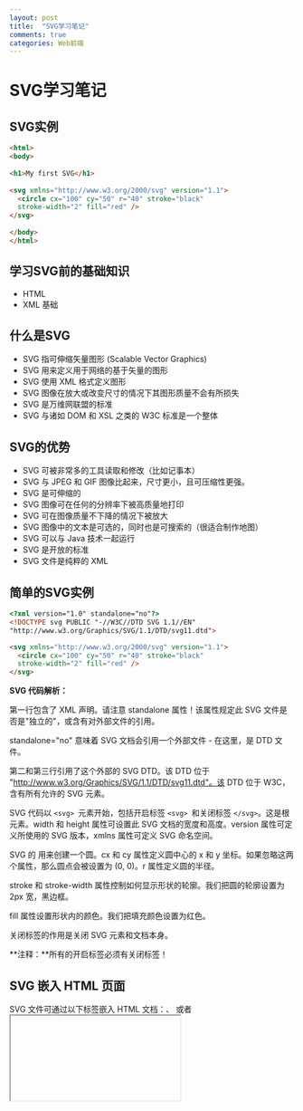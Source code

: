 ```yaml
---
layout: post
title:  "SVG学习笔记"
comments: true
categories: Web前端
---
```

# SVG学习笔记

## SVG实例

```html
<html>
<body>
 
<h1>My first SVG</h1>
 
<svg xmlns="http://www.w3.org/2000/svg" version="1.1">
  <circle cx="100" cy="50" r="40" stroke="black"
  stroke-width="2" fill="red" />
</svg>
 
</body>
</html>
```

## 学习SVG前的基础知识

- HTML
- XML 基础

## 什么是SVG

- SVG 指可伸缩矢量图形 (Scalable Vector Graphics)
- SVG 用来定义用于网络的基于矢量的图形
- SVG 使用 XML 格式定义图形
- SVG 图像在放大或改变尺寸的情况下其图形质量不会有所损失
- SVG 是万维网联盟的标准
- SVG 与诸如 DOM 和 XSL 之类的 W3C 标准是一个整体

## SVG的优势

- SVG 可被非常多的工具读取和修改（比如记事本）
- SVG 与 JPEG 和 GIF 图像比起来，尺寸更小，且可压缩性更强。
- SVG 是可伸缩的
- SVG 图像可在任何的分辨率下被高质量地打印
- SVG 可在图像质量不下降的情况下被放大
- SVG 图像中的文本是可选的，同时也是可搜索的（很适合制作地图）
- SVG 可以与 Java 技术一起运行
- SVG 是开放的标准
- SVG 文件是纯粹的 XML

## 简单的SVG实例

```html
<?xml version="1.0" standalone="no"?>
<!DOCTYPE svg PUBLIC "-//W3C//DTD SVG 1.1//EN"
"http://www.w3.org/Graphics/SVG/1.1/DTD/svg11.dtd">

<svg xmlns="http://www.w3.org/2000/svg" version="1.1">
  <circle cx="100" cy="50" r="40" stroke="black"
  stroke-width="2" fill="red" />
</svg>
```

**SVG 代码解析：**

第一行包含了 XML 声明。请注意 standalone 属性！该属性规定此 SVG 文件是否是"独立的"，或含有对外部文件的引用。

standalone="no" 意味着 SVG 文档会引用一个外部文件 - 在这里，是 DTD 文件。

第二和第三行引用了这个外部的 SVG DTD。该 DTD 位于 "http://www.w3.org/Graphics/SVG/1.1/DTD/svg11.dtd"。该 DTD 位于 W3C，含有所有允许的 SVG 元素。

SVG 代码以 `<svg> `元素开始，包括开启标签 `<svg> `和关闭标签 `</svg>`。这是根元素。width 和 height 属性可设置此 SVG 文档的宽度和高度。version 属性可定义所使用的 SVG 版本，xmlns 属性可定义 SVG 命名空间。

SVG 的 <circle> 用来创建一个圆。cx 和 cy 属性定义圆中心的 x 和 y 坐标。如果忽略这两个属性，那么圆点会被设置为 (0, 0)。r 属性定义圆的半径。

stroke 和 stroke-width 属性控制如何显示形状的轮廓。我们把圆的轮廓设置为 2px 宽，黑边框。

fill 属性设置形状内的颜色。我们把填充颜色设置为红色。

关闭标签的作用是关闭 SVG 元素和文档本身。

**注释：**所有的开启标签必须有关闭标签！

## SVG 嵌入 HTML 页面

SVG 文件可通过以下标签嵌入 HTML 文档：<embed>、<object> 或者 <iframe>。

SVG的代码可以直接嵌入到HTML页面中，或您可以直接链接到SVG文件。

### 使用 <embed> 标签

`<embed>:`


- 优势：所有主要浏览器都支持，并允许使用脚本
- 缺点：不推荐在HTML4和XHTML中使用（但在HTML5允许）

**语法:**

```
<embed src="circle1.svg" type="image/svg+xml" />
```

### 使用 <object> 标签

`<object>:`


- 优势：所有主要浏览器都支持，并支持HTML4，XHTML和HTML5标准
- 缺点：不允许使用脚本。

**语法:**

```
<object data="circle1.svg" type="image/svg+xml"></object>
```

### 使用 <iframe> 标签

`<iframe>:`


优势：所有主要浏览器都支持，并允许使用脚本缺点：不推荐在HTML4和XHTML中使用（但在HTML5允许）

**语法:**

```
<iframe src="circle1.svg"></iframe>
```

### 直接在HTML嵌入SVG代码

```
<svg xmlns="http://www.w3.org/2000/svg" version="1.1">
   <circle cx="100" cy="50" r="40" stroke="black" stroke-width="2" fill="red" />
</svg>
```

### 链接到SVG文件

您还可以用<a>标签链接到一个SVG文件：链接到SVG文件

您还可以用<a>标签链接到一个SVG文件：

```
<a href="circle1.svg">View SVG file</a>
```

## SVG 矩形

SVG有一些预定义的形状元素，可被开发者使用和操作：

- 矩形 <rect>
- 圆形 <circle>
- 椭圆 <ellipse>
- 线 <line>
- 折线 <polyline>
- 多边形 <polygon>
- 路径 <path>

<rect> 标签可用来创建矩形，以及矩形的变种：

<svg xmlns="http://www.w3.org/2000/svg" version="1.1">
  <rect width="300" height="100"
  style="fill:rgb(0,0,255);stroke-width:1;stroke:rgb(0,0,0)"/>
</svg>

**代码解析:**

- rect 元素的 width 和 height 属性可定义矩形的高度和宽度
- style 属性用来定义 CSS 属性
- CSS 的 fill 属性定义矩形的填充颜色（rgb 值、颜色名或者十六进制值）
- CSS 的 stroke-width 属性定义矩形边框的宽度
- CSS 的 stroke 属性定义矩形边框的颜色

**具有新属性的SVG 矩形**

<svg xmlns="http://www.w3.org/2000/svg" version="1.1">
  <rect x="50" y="20" width="150" height="150"
  style="fill:blue;stroke:pink;stroke-width:5;fill-opacity:0.1;
  stroke-opacity:0.9"/>
</svg>

**代码解析：**

- x 属性定义矩形的左侧位置（例如，x="0" 定义矩形到浏览器窗口左侧的距离是 0px）
- y 属性定义矩形的顶端位置（例如，y="0" 定义矩形到浏览器窗口顶端的距离是 0px）
- CSS 的 fill-opacity 属性定义填充颜色透明度（合法的范围是：0 - 1）
- CSS 的 stroke-opacity 属性定义轮廓颜色的透明度（合法的范围是：0 - 1）

**定义整个元素的不透明度**

<svg xmlns="http://www.w3.org/2000/svg" version="1.1">
  <rect x="50" y="20" width="150" height="150"
  style="fill:blue;stroke:pink;stroke-width:5;opacity:0.5"/>
</svg>

- CSS opacity 属性用于定义了元素的透明值 (范围: 0 到 1)。

**创建一个圆角矩形**

<svg xmlns="http://www.w3.org/2000/svg" version="1.1">
  <rect x="50" y="20" rx="20" ry="20" width="150" height="150"
  style="fill:red;stroke:black;stroke-width:5;opacity:0.5"/>
</svg>

- rx 和 ry 属性可使矩形产生圆角。

## SVG 圆形

**<circle> 标签可用来创建一个圆**

<svg xmlns="http://www.w3.org/2000/svg" version="1.1">
  <circle cx="100" cy="50" r="40" stroke="black"
  stroke-width="2" fill="red"/>
</svg>

**代码解析：**

- cx和cy属性定义圆点的x和y坐标。如果省略cx和cy，圆的中心会被设置为(0, 0)
- r属性定义圆的半径

## SVG 椭圆

**<ellipse> 元素是用来创建一个椭圆**

椭圆与圆很相似。不同之处在于椭圆有不同的x和y半径，而圆的x和y半径是相同的：

<svg xmlns="http://www.w3.org/2000/svg" version="1.1">
  <ellipse cx="300" cy="80" rx="100" ry="50"
  style="fill:yellow;stroke:purple;stroke-width:2"/>
</svg>

**代码解析：**

- CX属性定义的椭圆中心的x坐标
- CY属性定义的椭圆中心的y坐标
- RX属性定义的水平半径
- RY属性定义的垂直半径

## SVG 直线

**<line> 元素是用来创建一个直线**

<svg xmlns="http://www.w3.org/2000/svg" version="1.1">
  <line x1="0" y1="0" x2="200" y2="200"
  style="stroke:rgb(255,0,0);stroke-width:2"/>
</svg>

- x1 属性在 x 轴定义线条的开始
- y1 属性在 y 轴定义线条的开始
- x2 属性在 x 轴定义线条的结束
- y2 属性在 y 轴定义线条的结束

## SVG 多边形

**<polygon> 标签用来创建含有不少于三个边的图形**

多边形是由直线组成，其形状是"封闭"的（所有的线条 连接起来）。

polygon来自希腊。 "Poly" 意味 "many" ， "gon" 意味 "angle".

**三角形**

<svg  height="210" width="500">
  <polygon points="200,10 250,190 160,210"
  style="fill:lime;stroke:purple;stroke-width:1"/>
</svg>

- points 属性定义多边形每个角的 x 和 y 坐标

**四边形**

<svg height="250" width="500">
  <polygon points="220,10 300,210 170,250 123,234" style="fill:lime;stroke:purple;stroke-width:1" />
</svg>

**星形**

<svg height="210" width="500">
  <polygon points="100,10 40,198 190,78 10,78 160,198"
  style="fill:lime;stroke:purple;stroke-width:5;fill-rule:nonzero;" />
</svg>

改变 fill-rule 属性为 "evenodd":

<svg height="210" width="500">
  <polygon points="100,10 40,198 190,78 10,78 160,198"
  style="fill:lime;stroke:purple;stroke-width:5;fill-rule:evenodd;" />
</svg>

## SVG 曲线

**<polyline> 元素是用于创建任何只有直线的形状**

<svg xmlns="http://www.w3.org/2000/svg" version="1.1">
  <polyline points="20,20 40,25 60,40 80,120 120,140 200,180"
  style="fill:none;stroke:black;stroke-width:3" />
</svg>

<svg xmlns="http://www.w3.org/2000/svg" version="1.1">
  <polyline points="0,40 40,40 40,80 80,80 80,120 120,120 120,160" style="fill:white;stroke:red;stroke-width:4" />
</svg>

## SVG 路径

<path>元素用作定义一个路径。

下面的命令可用于路径数据：

- M =移至
- L =线到
- H =水平线
- V =垂直线到
- C =曲线
- S =平滑曲线
- Q =二次贝塞尔曲线
- T =光滑二次贝塞尔曲线
- A =椭圆弧
- Z =封闭路径

**注意：**以上所有命令均允许小写字母。大写表示绝对定位，小写表示相对定位。

<svg xmlns="http://www.w3.org/2000/svg" version="1.1">
    <path d="M150 0 L75 200 L225 200 Z" />
</svg>

**创建了一个二次方贝塞尔曲线，A 和 C 分别是起点和终点，B 是控制点**

<svg xmlns="http://www.w3.org/2000/svg" version="1.1">
  <path id="lineAB" d="M 100 350 l 150 -300" stroke="red"
  stroke-width="3" fill="none" />
  <path id="lineBC" d="M 250 50 l 150 300" stroke="red"
  stroke-width="3" fill="none" />
  <path d="M 175 200 l 150 0" stroke="green" stroke-width="3"
  fill="none" />
  <path d="M 100 350 q 150 -300 300 0" stroke="blue"
  stroke-width="5" fill="none" />
  <!-- Mark relevant points -->
  <g stroke="black" stroke-width="3" fill="black">
    <circle id="pointA" cx="100" cy="350" r="3" />
    <circle id="pointB" cx="250" cy="50" r="3" />
    <circle id="pointC" cx="400" cy="350" r="3" />
  </g>
  <!-- Label the points -->
  <g font-size="30" font="sans-serif" fill="black" stroke="none"
  text-anchor="middle">
    <text x="100" y="350" dx="-30">A</text>
    <text x="250" y="50" dy="-10">B</text>
    <text x="400" y="350" dx="30">C</text>
  </g>
</svg>

## SVG 文本

**<text> 元素用于定义文本**

<svg xmlns="http://www.w3.org/2000/svg" version="1.1">
  <text x="0" y="15" fill="red">I love SVG</text>
</svg>

旋转的文字：

<svg xmlns="http://www.w3.org/2000/svg" version="1.1">
  <text x="0" y="15" fill="red" transform="rotate(30 20,40)">I love SVG</text>
</svg>

路径上的文字：

<svg xmlns="http://www.w3.org/2000/svg" version="1.1"
xmlns:xlink="http://www.w3.org/1999/xlink">
   <defs>
    <path id="path1" d="M75,20 a1,1 0 0,0 100,0" />
  </defs>
  <text x="10" y="100" style="fill:red;">
    <textPath xlink:href="#path1">I love SVG I love SVG</textPath>
  </text>
</svg>

元素可以安排任何分小组与<tspan> 元素的数量。每个<tspan> 元素可以包含不同的格式和位置。几行文本(与 <tspan> 元素):

<svg xmlns="http://www.w3.org/2000/svg" version="1.1">  <text x="10" y="20" style="fill:red;">Several lines:    <tspan x="10" y="45">First line</tspan>    <tspan x="10" y="70">Second line</tspan>  </text></svg>

作为链接文本（ <a> 元素）：

<svg xmlns="http://www.w3.org/2000/svg" version="1.1"
xmlns:xlink="http://www.w3.org/1999/xlink">
  <a xlink:href="http://www.w3schools.com/svg/" target="_blank">
    <text x="0" y="15" fill="red">I love SVG</text>
  </a>
</svg>

## SVG Stroke 属性

SVG提供了一个范围广泛stroke 属性。在本章中，我们将看看下面：

- stroke
- stroke-width
- stroke-linecap
- stroke-dasharray

所有stroke属性，可应用于任何种类的线条，文字和元素就像一个圆的轮廓。

**Stroke属性定义一条线，文本或元素轮廓颜色：**

<svg xmlns="http://www.w3.org/2000/svg" version="1.1">
  <g fill="none">
    <path stroke="red" d="M5 20 l215 0" />
    <path stroke="blue" d="M5 40 l215 0" />
    <path stroke="black" d="M5 60 l215 0" />
  </g>
</svg>

**Tstroke- width属性定义了一条线，文本或元素轮廓厚度：**

<svg xmlns="http://www.w3.org/2000/svg" version="1.1">
  <g fill="none" stroke="black">
    <path stroke-width="2" d="M5 20 l215 0" />
    <path stroke-width="4" d="M5 40 l215 0" />
    <path stroke-width="6" d="M5 60 l215 0" />
  </g>
</svg>

### SVG stroke-linecap 属性

**strokelinecap属性定义不同类型的开放路径的终结：**

<svg xmlns="http://www.w3.org/2000/svg" version="1.1">
  <g fill="none" stroke="black" stroke-width="6">
    <path stroke-linecap="butt" d="M5 20 l215 0" />
    <path stroke-linecap="round" d="M5 40 l215 0" />
    <path stroke-linecap="square" d="M5 60 l215 0" />
  </g>
</svg>

### SVG stroke-dasharray 属性

**strokedasharray属性用于创建虚线：**

<svg xmlns="http://www.w3.org/2000/svg" version="1.1">
  <g fill="none" stroke="black" stroke-width="4">
    <path stroke-dasharray="5,5" d="M5 20 l215 0" />
    <path stroke-dasharray="10,10" d="M5 40 l215 0" />
    <path stroke-dasharray="20,10,5,5,5,10" d="M5 60 l215 0" />
  </g>
</svg>

## SVG 滤镜

SVG滤镜用来增加对SVG图形的特殊效果。

在本教程中，我们将仅展示一个可能采用的特殊效果。基础知识展示后，你已经学会使用特殊效果，你应该能够适用于其他地方。这里的关键是给你一个怎样做SVG的想法，而不是重复整个规范。

SVG可用的滤镜是：

- feBlend - 与图像相结合的滤镜
- feColorMatrix - 用于彩色滤光片转换
- feComponentTransfer
- feComposite
- feConvolveMatrix
- feDiffuseLighting
- feDisplacementMap
- feFlood
- feGaussianBlur
- feImage
- feMerge
- feMorphology
- feOffset - 过滤阴影
- feSpecularLighting
- feTile
- feTurbulence
- feDistantLight - 用于照明过滤
- fePointLight - 用于照明过滤
- feSpotLight - 用于照明过滤

## SVG 模糊效果

**<defs> 和 <filter>**

所有互联网的SVG滤镜定义在<defs>元素中。<defs>元素定义短并含有特殊元素（如滤镜）定义。

<filter>标签用来定义SVG滤镜。<filter>标签使用必需的id属性来定义向图形应用哪个滤镜？

### SVG <feGaussianBlur>

<feGaussianBlur> 元素是用于创建模糊效果：

<svg xmlns="http://www.w3.org/2000/svg" version="1.1">
  <defs>
    <filter id="f1" x="0" y="0">
      <feGaussianBlur in="SourceGraphic" stdDeviation="15" />
    </filter>
  </defs>
  <rect width="90" height="90" stroke="green" stroke-width="3"
  fill="yellow" filter="url(#f1)" />
</svg>

**代码解析：**

- <filter>元素id属性定义一个滤镜的唯一名称
- <feGaussianBlur>元素定义模糊效果
- in="SourceGraphic"这个部分定义了由整个图像创建效果
- stdDeviation属性定义模糊量
- <rect>元素的滤镜属性用来把元素链接到"f1"滤镜

## SVG 阴影

**<defs>和<filter>**

所有互联网的SVG滤镜定义在<defs>元素中。<defs>元素定义短并包含特殊元素（如滤镜）定义。

<filter>标签使用定义了SVG滤镜。<filter>标签使用必需的id属性来定义向图形应用其中滤镜？

### SVG <feOffset>

<feOffset>元素是用于创造阴影效果。我们的想法是采用一个SVG图形（图像或元素）并移动它在xy平面上一点儿。

第一个例子替换一个矩形（带<feOffset>），然后混合变换图像顶部（含<feBlend>）：

<svg xmlns="http://www.w3.org/2000/svg" version="1.1">
  <defs>
    <filter id="f1" x="0" y="0" width="200%" height="200%">
      <feOffset result="offOut" in="SourceGraphic" dx="20" dy="20" />
      <feBlend in="SourceGraphic" in2="offOut" mode="normal" />
    </filter>
  </defs>
  <rect width="90" height="90" stroke="green" stroke-width="3"
  fill="yellow" filter="url(#f1)" />
</svg>

**代码解析：**

- <filter>元素id属性定义一个滤镜的唯一名称
- <rect>元素的滤镜属性用来把元素链接到“ f1”滤镜



现在，偏移图像可以变的模糊（含<feGaussianBlur>）：

<svg xmlns="http://www.w3.org/2000/svg" version="1.1">
  <defs>
    <filter id="f1" x="0" y="0" width="200%" height="200%">
      <feOffset result="offOut" in="SourceGraphic" dx="20" dy="20" />
      <feGaussianBlur result="blurOut" in="offOut" stdDeviation="10" />
      <feBlend in="SourceGraphic" in2="blurOut" mode="normal" />
    </filter>
  </defs>
  <rect width="90" height="90" stroke="green" stroke-width="3"
  fill="yellow" filter="url(#f1)" />
</svg>

**代码解析：**

- <feGaussianBlur>元素的stdDeviation属性定义了模糊量

现在，制作一个黑色的阴影：

<svg xmlns="http://www.w3.org/2000/svg" version="1.1">
  <defs>
    <filter id="f1" x="0" y="0" width="200%" height="200%">
      <feOffset result="offOut" in="SourceAlpha" dx="20" dy="20" />
      <feGaussianBlur result="blurOut" in="offOut" stdDeviation="10" />
      <feBlend in="SourceGraphic" in2="blurOut" mode="normal" />
    </filter>
  </defs>
  <rect width="90" height="90" stroke="green" stroke-width="3"
  fill="yellow" filter="url(#f1)" />
</svg>

**代码解析：**

- <feOffset>元素的属性替换“ SourceAlpha”在Alpha通道使用残影，而不是整个RGBA。



现在为阴影涂上一层颜色：

<svg xmlns="http://www.w3.org/2000/svg" version="1.1">
  <defs>
    <filter id="f1" x="0" y="0" width="200%" height="200%">
      <feOffset result="offOut" in="SourceGraphic" dx="20" dy="20" />
      <feColorMatrix result="matrixOut" in="offOut" type="matrix"
      values="0.2 0 0 0 0 0 0.2 0 0 0 0 0 0.2 0 0 0 0 0 1 0" />
      <feGaussianBlur result="blurOut" in="matrixOut" stdDeviation="10" />
      <feBlend in="SourceGraphic" in2="blurOut" mode="normal" />
    </filter>
  </defs>
  <rect width="90" height="90" stroke="green" stroke-width="3"
  fill="yellow" filter="url(#f1)" />
</svg>


**代码解析：**

- <feColorMatrix>过滤器是用来转换转换的图像使之更接近黑色的颜色。'0.2'矩阵的三个值都获取乘以红色，绿色和蓝色通道。降低其值带来的颜色至黑色（黑色为0）

## SVG 渐变-线性

### SVG 渐变

渐变是一种从一种颜色到另一种颜色的平滑过渡。另外，可以把多个颜色的过渡应用到同一个元素上。

SVG渐变主要有两种类型：

- Linear
- Radial

### SVG 线性渐变 - <linearGradient>

<linearGradient>元素用于定义线性渐变。

<linearGradient>标签必须嵌套在<defs>的内部。<defs>标签是definitions的缩写，它可对诸如渐变之类的特殊元素进行定义。

线性渐变可以定义为水平，垂直或角渐变：

- 当y1和y2相等，而x1和x2不同时，可创建水平渐变
- 当x1和x2相等，而y1和y2不同时，可创建垂直渐变
- 当x1和x2不同，且y1和y2不同时，可创建角形渐变



定义水平线性渐变从黄色到红色的椭圆形：


<svg xmlns="http://www.w3.org/2000/svg" version="1.1">
  <defs>
    <linearGradient id="grad1" x1="0%" y1="0%" x2="100%" y2="0%">
      <stop offset="0%" style="stop-color:rgb(255,255,0);stop-opacity:1" />
      <stop offset="100%" style="stop-color:rgb(255,0,0);stop-opacity:1" />
    </linearGradient>
  </defs>
  <ellipse cx="200" cy="70" rx="85" ry="55" fill="url(#grad1)" />
</svg>


**代码解析：**

- <linearGradient>标签的id属性可为渐变定义一个唯一的名称
- <linearGradient>标签的X1，X2，Y1，Y2属性定义渐变开始和结束位置
- 渐变的颜色范围可由两种或多种颜色组成。每种颜色通过一个<stop>标签来规定。offset属性用来定义渐变的开始和结束位置。
- 填充属性把 ellipse 元素链接到此渐变



定义一个垂直线性渐变从黄色到红色的椭圆形：


<svg xmlns="http://www.w3.org/2000/svg" version="1.1">
  <defs>
    <linearGradient id="grad1" x1="0%" y1="0%" x2="0%" y2="100%">
      <stop offset="0%" style="stop-color:rgb(255,255,0);stop-opacity:1" />
      <stop offset="100%" style="stop-color:rgb(255,0,0);stop-opacity:1" />
    </linearGradient>
  </defs>
  <ellipse cx="200" cy="70" rx="85" ry="55" fill="url(#grad1)" />
</svg>




定义一个椭圆形，水平线性渐变从黄色到红色并添加一个椭圆内文本：


<svg xmlns="http://www.w3.org/2000/svg" version="1.1">
  <defs>
    <linearGradient id="grad1" x1="0%" y1="0%" x2="100%" y2="0%">
      <stop offset="0%" style="stop-color:rgb(255,255,0);stop-opacity:1" />
      <stop offset="100%" style="stop-color:rgb(255,0,0);stop-opacity:1" />
    </linearGradient>
  </defs>
  <ellipse cx="200" cy="70" rx="85" ry="55" fill="url(#grad1)" />
  <text fill="#ffffff" font-size="45" font-family="Verdana" x="150" y="86">
  SVG</text>
</svg>


**代码解析：**

- <text> 元素是用来添加一个文本

## SVG 渐变-放射性

### SVG 放射性渐变 - <radialGradient>

<radialGradient>元素用于定义放射性渐变。

<radialGradient>标签必须嵌套在<defs>的内部。<defs>标签是definitions的缩写，它可对诸如渐变之类的特殊元素进行定义。



定义一个放射性渐变从白色到蓝色椭圆：


<svg xmlns="http://www.w3.org/2000/svg" version="1.1">
  <defs>
    <radialGradient id="grad1" cx="50%" cy="50%" r="50%" fx="50%" fy="50%">
      <stop offset="0%" style="stop-color:rgb(255,255,255);
      stop-opacity:0" />
      <stop offset="100%" style="stop-color:rgb(0,0,255);stop-opacity:1" />
    </radialGradient>
  </defs>
  <ellipse cx="200" cy="70" rx="85" ry="55" fill="url(#grad1)" />
</svg>


**代码解析：**

- <radialGradient>标签的 id 属性可为渐变定义一个唯一的名称
- CX，CY和r属性定义的最外层圆和Fx和Fy定义的最内层圆
- 渐变颜色范围可以由两个或两个以上的颜色组成。每种颜色用一个<stop>标签指定。offset属性用来定义渐变色开始和结束
- 填充属性把ellipse元素链接到此渐变



定义放射性渐变从白色到蓝色的另一个椭圆：


<svg xmlns="http://www.w3.org/2000/svg" version="1.1">
  <defs>
    <radialGradient id="grad1" cx="20%" cy="30%" r="30%" fx="50%" fy="50%">
      <stop offset="0%" style="stop-color:rgb(255,255,255);
      stop-opacity:0" />
      <stop offset="100%" style="stop-color:rgb(0,0,255);stop-opacity:1" />
    </radialGradient>
  </defs>
  <ellipse cx="200" cy="70" rx="85" ry="55" fill="url(#grad1)" />
</svg>

## SVG 参考手册

| 元素                | 说明                                                         | 属性                                                         |
| :------------------ | :----------------------------------------------------------- | :----------------------------------------------------------- |
| <a>                 | 创建一个SVG元素周围链接                                      | xlink:show xlink:actuate xlink:href target                   |
| <altGlyph>          | 允许对象性文字进行控制，来呈现特殊的字符数据                 | x y dx dy rotate glyphRef format xlink:href                  |
| <altGlyphDef>       | 定义一系列象性符号的替换                                     | id                                                           |
| <altGlyphItem>      | 定义一系列候选的象性符号的替换                               | id                                                           |
| <animate>           | 随时间动态改变属性                                           | attributeName="目标属性名称" from="起始值" to="结束值" dur="持续时间" repeatCount="动画时间将发生" |
| <animateColor>      | 定义随着时间的推移颜色转换                                   | by="相对偏移值" from="起始值" to="结束值"                    |
| <animateMotion>     | 使元素沿着动作路径移动                                       | calcMode="动画的插补模式。可以是'discrete', 'linear', 'paced', 'spline'" path="运动路径" keyPoints="沿运动路径的对象目前时间应移动多远" rotate="应用旋转变换" xlink:href="一个URI引用<path>元素，它定义运动路径" |
| <animateTransform>  | 动画上一个目标元素变换属性，从而使动画控制平移，缩放，旋转或倾斜 | by="相对偏移值" from="起始值" to="结束值" type="类型的转换其值是随时间变化。可以是 'translate', 'scale', 'rotate', 'skewX', 'skewY'" |
| <circle>            | 定义一个圆                                                   | cx="圆的x轴坐标" cy="圆的y轴坐标" r="圆的半径". 必需.  + 显现属性：颜色，FillStroke，图形 |
| <clipPath>          | 用于隐藏位于剪切路径以外的对象部分。定义绘制什么和什么不绘制的模具被称为剪切路径 | clip-path="引用剪贴路径和引用剪贴路径交叉" clipPathUnits="userSpaceOnUse'或'objectBoundingBox"。第二个值childern一个对象的边框，会使用掩码的一小部分单位（默认："userSpaceOnUse"）" |
| <color-profile>     | 指定颜色配置文件的说明（使用CSS样式文件时）                  | local="本地存储颜色配置文件唯一ID" name="" rendering-intent="auto\|perceptual\|relative-colorimetric\|saturation\|absolute-colorimetric" xlink:href="ICC配置文件资源URI" |
| <cursor>            | 定义一个独立于平台的自定义光标                               | x="x轴左上角光标（默认为0）" y="y轴的左上角光标（默认为0）" xlink:href="使用光标图像URI |
| <defs>              | 引用的元素容器                                               |                                                              |
| <desc>              | 对 SVG 中的元素的纯文本描述 - 并不作为图形的一部分来显示。用户代理会将其显示为工具提示 |                                                              |
| <ellipse>           | 定义一个椭圆                                                 | cx="椭圆x轴坐标" cy="椭圆y轴坐标" rx="沿x轴椭圆形的半径"。必需。 ry="沿y轴长椭圆形的半径"。必需。  + 显现属性：颜色，FillStroke，图形 |
| <feBlend>           | 使用不同的混合模式把两个对象合成在一起                       | mode="图像混合模式：normal\|multiply\|screen\|darken\|lighten" in="标识为给定的滤镜原始输入：SourceGraphic \| SourceAlpha \| BackgroundImage \| BackgroundAlpha \| FillPaint \| StrokePaint \| <filter-primitive-reference>" in2="第二输入图像的混合操作" |
| feColorMatrix       | SVG滤镜。适用矩阵转换                                        |                                                              |
| feComponentTransfer | SVG 滤镜。执行数据的 component-wise 重映射                   |                                                              |
| feComposite         | SVG 滤镜                                                     |                                                              |
| feConvolveMatrix    | SVG 滤镜                                                     |                                                              |
| feDiffuseLighting   | SVG 滤镜                                                     |                                                              |
| feDisplacementMap   | SVG 滤镜                                                     |                                                              |
| feDistantLight      | SVG滤镜。定义一个光源                                        |                                                              |
| feFlood             | SVG滤镜                                                      |                                                              |
| feFuncA             | SVG 滤镜。feComponentTransfer 的子元素                       |                                                              |
| feFuncB             | SVG 滤镜。feComponentTransfer 的子元素                       |                                                              |
| feFuncG             | SVG 滤镜。feComponentTransfer 的子元素                       |                                                              |
| feFuncR             | SVG 滤镜。feComponentTransfer 的子元素                       |                                                              |
| feGaussianBlur      | SVG滤镜。执行高斯模糊图像                                    |                                                              |
| feImage             | SVG滤镜。                                                    |                                                              |
| feMerge             | SVG滤镜。建立在彼此顶部图像层                                |                                                              |
| feMergeNode         | SVG 滤镜。feMerge的子元素                                    |                                                              |
| feMorphology        | SVG 滤镜。 对源图形执行"fattening" 或者 "thinning"           |                                                              |
| feOffset            | SVG滤镜。相对其当前位置移动图像                              |                                                              |
| fePointLight        | SVG滤镜                                                      |                                                              |
| feSpecularLighting  | SVG滤镜                                                      |                                                              |
| feSpotLight         | SVG滤镜                                                      |                                                              |
| feTile              | SVG滤镜                                                      |                                                              |
| feTurbulence        | SVG滤镜                                                      |                                                              |
| filter              | 滤镜效果的容器                                               |                                                              |
| font                | 定义字体                                                     |                                                              |
| font-face           | 描述一种字体的特点                                           |                                                              |
| font-face-format    |                                                              |                                                              |
| font-face-name      |                                                              |                                                              |
| font-face-src       |                                                              |                                                              |
| font-face-uri       |                                                              |                                                              |
| foreignObject       |                                                              |                                                              |
| <g>                 | 用于把相关元素进行组合的容器元素                             | id="该组的名称" fill="该组填充颜色" opacity="该组不透明度"  + 显现属性: All |
| glyph               | 为给定的象形符号定义图形                                     |                                                              |
| glyphRef            | 定义要使用的可能的象形符号                                   |                                                              |
| hkern               |                                                              |                                                              |
| <image>             | 定义图像                                                     | x="图像的左上角的x轴坐标" y="图像的左上角的y轴坐标" width="图像的宽度". 必须. height="图像的高度". 必须. xlink:href="图像的路径". 必须.  + 显现属性: Color, Graphics, Images, Viewports |
| <line>              | 定义一条线                                                   | x1="直线起始点x坐标" y1="直线起始点y坐标" x2="直线终点x坐标" y2="直线终点y坐标"  + 显现属性: Color, FillStroke, Graphics, Markers |
| <linearGradient>    | 定义线性渐变。通过使用矢量线性渐变填充对象，并可以定义为水平，垂直或角渐变。 | id="id 属性可为渐变定义一个唯一的名称。引用必须" gradientUnits="'userSpaceOnUse' or 'objectBoundingBox'.使用视图框或对象，以确定相对位置矢量点。 （默认为'objectBoundingBox）" gradientTransform="适用于渐变的转变" x1="渐变向量x启动点（默认0％）" y1="渐变向量y启动点（默认0％）" x2="渐变向量x的终点。 （默认100％）" y2="渐变向量y的终点。 （默认0％）" spreadMethod="'pad' or 'reflect' or 'repeat'" xlink:href="reference to another gradient whose attribute values are used as defaults and stops included. Recursive" |
| <marker>            | 标记可以放在直线，折线，多边形和路径的顶点。这些元素可以使用marker属性的"marker-start"，"marker-mid"和"marker-end"，继承默认情况下或可设置为"none"或定义的标记的URI。您必须先定义标记，然后才可以通过其URI引用。任何一种形状，可以把标记放在里面。他们绘制元素时把它们附加到顶部 | markerUnits="strokeWidth'或'userSpaceOnUse"。如果是strokeWidth"那么使用一个单位等于一个笔划宽度。否则，标记尺度不会使用同一视图单位作为引用元素（默认为'strokeWidth'）" refx="标记顶点连接的位置（默认为0）" refy="标记顶点连接的位置（默认为0）" orient="'auto'始终显示标记的角度。 "auto"将计算某个角度使得X轴一个顶点的正切值（默认为0） markerWidth="标记的宽度（默认3）" markerHeight="标记的高度（默认3）" viewBox="各点"看到"这个SVG绘图区域。由空格或逗号分隔的4个值。(min x, min y, width, height)"  + presentation attributes: All |
| <mask>              | 度屏蔽是一种不透明度值的组合和裁剪。像裁剪，您可以使用图形，文字或路径定义掩码的部分。一个掩码的默认状态是完全透明的，也就是裁剪平面的对面的。在掩码的图形设置掩码的不透明部分 | maskUnits="'userSpaceOnUse' or 'objectBoundingBox'.设定裁剪面是否是相对完整的视窗或对象（默认：'objectBoundingBox'）" maskContentUnits="第二个掩码相对对象的图形位置使用百分比'userSpaceOnUse'或'objectBoundingBox'（默认：'userSpaceOnUse'）" x="裁剪面掩码（默认值：-10％）" y="裁剪面掩码（默认值：-10％）" width="裁剪面掩码（默认是：120％）" height="裁剪面掩码（默认是：120％）" |
| metadata            | 指定元数据                                                   |                                                              |
| missing-glyph       |                                                              |                                                              |
| mpath               |                                                              |                                                              |
| <path>              | 定义一个路径                                                 | d="定义路径指令" pathLength="如果存在，路径将进行缩放，以便计算各点相当于此值的路径长度" transform="转换列表"  + 显现属性: Color, FillStroke, Graphics, Markers |
| <pattern>           | 定义坐标，你想要的视图显示和视图的大小。然后添加到您的模式形状。该模式命中时重复视图框的边缘（可视范围） | id="用于引用这个模式的唯一ID。"必需的。 patternUnits="userSpaceOnUse'或'objectBoundingBox"。第二个值X，Y，width，height 一个会使用模式对象的边框的小部分，单位（％）。" patternContentUnits="'userSpaceOnUse'或 'objectBoundingBox'" patternTransform="允许整个表达式进行转换" x="模式的偏移量，来自左上角（默认为0）" y="模式的偏移量，来自左上角（默认为0）" width="模式平铺的宽度（默认为100％）" height="模式平铺的高度（默认为100％）" viewBox="各点"看到"这个SVG绘图区域。由空格或逗号分隔的4个值。(min x, min y, width, height)" xlink:href="另一种模式，其属性值是默认值以及任何子类可以继承。递归" |
| <polygon>           | 定义一个包含至少三边图形                                     | points="多边形的点。点的总数必须是偶数"。必需的。 fill-rule="FillStroke演示属性的部分"  + 显现属性: Color, FillStroke, Graphics, Markers |
| <polyline>          | 定义只有直线组成的任意形状                                   | points=折线上的"点"。必需的。  + 显现属性: Color, FillStroke, Graphics, Markers |
| <radialGradient>    | 定义放射性渐变。放射性渐变创建一个圆圈                       | gradientUnits="'userSpaceOnUse' or 'objectBoundingBox'. 使用视图框或对象以确定相对位置的矢量点。 （默认为'objectBoundingBox）" gradientTransform="适用于渐变的变换" cx="渐变的中心点（数字或％ - 50％是默认）" cy="渐变的中心点。 （默认50％）" r="渐变的半径。 （默认50％）" fx="渐变的焦点。 （默认0％）" fy="渐变的焦点。 （默认0％）" spreadMethod="'pad' or 'reflect' or 'repeat'" xlink:href="引用到另一个渐变，其属性值作为默认值。递归" |
| <rect>              | 定义一个矩形                                                 | x="矩形的左上角的x轴" y="矩形的左上角的y轴" rx="x轴的半径（round元素）" ry="y轴的半径（round元素）" width="矩形的宽度"。必需的。 height="矩形的高度"。必需的。  + 显现属性: Color, FillStroke, Graphics |
| script              | 脚本容器。（例如ECMAScript）                                 |                                                              |
| set                 | 设置一个属性值指定时间                                       |                                                              |
| <stop>              | 渐变停止                                                     | offset="偏移停止（0到1/0％到100％）". 参考 stop-color="这个stop的颜色" stop-opacity="这个Stop的不透明度 (0到1)" |
| style               | 可使样式表直接嵌入SVG内容内部                                |                                                              |
| <svg>               | 创建一个SVG文档片段                                          | x="左上角嵌入（默认为0）" y="左上角嵌入（默认为0）" width="SVG片段的宽度（默认为100％）" height="SVG片段的高度（默认为100％）" viewBox="点"seen"这个SVG绘图区域。由空格或逗号分隔的4个值。 (min x, min y, width, height)" preserveAspectRatio="'none'或任何'xVALYVAL'的9种组合,VAL是"min"，"mid"或"max"。（默认情况下none）" zoomAndPan="'magnify' or 'disable'.Magnify选项允许用户平移和缩放您的文件（默认Magnify ）" xml="最外层<svg>元素都需要安装SVG和它的命名空间： xmlns="http://www.w3.org/2000/svg" xmlns:xlink="http://www.w3.org/1999/xlink" xml:space="preserve""  + 显现属性: All |
| switch              |                                                              |                                                              |
| symbol              |                                                              |                                                              |
| <text>              | 定义一个文本                                                 | x="列表的X -轴的位置。在文本中在第n个字符的位置在第n个x轴。如果后面存在额外的字符，耗尽他们最后一个字符之后放置的位置。 0是默认" y="列表的Y轴位置。（参考x）0是默认" dx="在字符的长度列表中移动相对最后绘制标志符号的绝对位置。（参考x）" dy="在字符的长度列表中移动相对最后绘制标志符号的绝对位置。（参考x）" rotate="一个旋转的列表。第n个旋转是第n个字符。附加字符没有给出最后的旋转值" textLength="SVG查看器将尝试显示文本之间的间距/或字形调整的文本目标长度。（默认：正常文本的长度）" lengthAdjust="告诉查看器，如果指定长度就尝试进行调整用以呈现文本。这两个值是'spacing'和'spacingAndGlyphs'"  + 显现属性: Color, FillStroke, Graphics, FontSpecification, TextContentElements |
| textPath            |                                                              |                                                              |
| title               | 对 SVG 中的元素的纯文本描述 - 并不作为图形的一部分来显示。用户代理会将其显示为工具提示 |                                                              |
| <tref>              | 引用任何SVG文档中的<text>元素和重用                          | 相同的<TEXT>元素                                             |
| <tspan>             | 元素等同于<text>，但可以在内部嵌套文本标记以及内部本身       | Identical to the <text> element + in addition: xlink:href="引用一个<TEXT>元素" |
| <use>               | 使用URI引用一个<G>,<svg>或其他具有一个唯一的ID属性和重复的图形元素。复制的是原始的元素，因此文件中的原始存在只是一个参考。原始影响到所有副本的任何改变。 | x="克隆元素的左上角的x轴" y="克隆元素的左上角的y轴" width="克隆元素的宽度" height="克隆元素的高度" xlink:href="URI引用克隆元素"  + 显现属性: All |
| view                |                                                              |                                                              |
| vkern               |                                                              |                                                              |

## SVG 在线编辑器

https://c.runoob.com/more/svgeditor/
